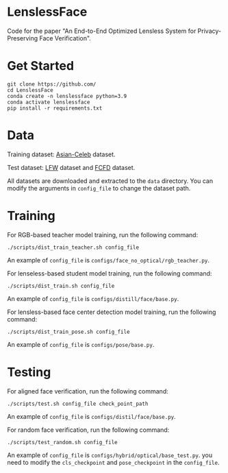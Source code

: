 # LenslessFace

Code for the paper "An End-to-End Optimized Lensless System for Privacy-Preserving Face Verification".

# Get Started

    git clone https://github.com/
    cd LenslessFace
    conda create -n lenslessface python=3.9
    conda activate lenslessface
    pip install -r requirements.txt

# Data
Training dataset: [Asian-Celeb](https://drive.google.com/file/d/1xTVBwoeNWiPS-KbH_6OFV32zME45_Z6q/view?usp=sharing) dataset. 

Test dataset: [LFW](http://vis-www.cs.umass.edu/lfw/) dataset and [FCFD](https://computationalimaging.rice.edu/databases/flatcam-face-dataset/) dataset.

All datasets are downloaded and extracted to the `data` directory.
You can modify the arguments in `config_file` to change the dataset path.

# Training
For RGB-based teacher model training, run the following command:
```
./scripts/dist_train_teacher.sh config_file
```
An example of `config_file` is `configs/face_no_optical/rgb_teacher.py`.

For lenseless-based student model training, run the following command:
```
./scripts/dist_train.sh config_file
```
An example of `config_file` is `configs/distill/face/base.py`.

For lensless-based face center detection model training, run the following command:
```
./scripts/dist_train_pose.sh config_file
```
An example of `config_file` is `configs/pose/base.py`.

# Testing
For aligned face verification, run the following command:
```
./scripts/test.sh config_file check_point_path
```
An example of `config_file` is `configs/distil/face/base.py`.

For random face verification, run the following command:
```
./scripts/test_random.sh config_file
```
An example of `config_file` is `configs/hybrid/optical/base_test.py`.
you need to modify the `cls_checkpoint` and `pose_checkpoint` in the `config_file`.


